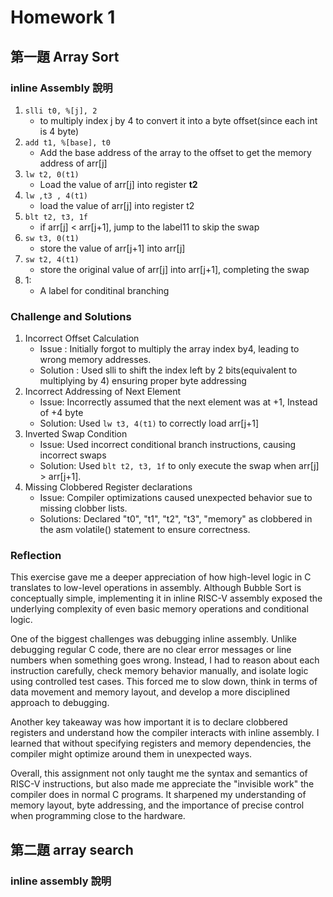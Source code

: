 # Homework 1

## 第一題 Array Sort 
### inline Assembly 說明
1. ``` slli t0, %[j], 2 ```
   * to multiply index j by 4 to convert it into a byte offset(since each int is 4 byte)
2. ``` add t1, %[base], t0 ```
   * Add the base address of the array to the offset to get the memory address of arr[j]
3. ```lw t2, 0(t1)```
    * Load the value of arr[j] into register **t2**
4. ``` lw ,t3 , 4(t1) ```
    * load the value of arr[j] into register t2
5. ``` blt t2, t3, 1f ```
    * if arr[j] < arr[j+1], jump to the label11 to skip the swap 
6. ``` sw t3, 0(t1) ```
    * store the value of arr[j+1] into arr[j]
7. ``` sw t2, 4(t1) ```
   * store the original value of arr[j] into arr[j+1], completing the swap
8. 1: 
    * A label for conditinal branching
  
### Challenge and Solutions 
1. Incorrect Offset Calculation 
   * Issue : Initially forgot to multiply the array index by4, leading to wrong memory addresses.
   * Solution : Used slli to shift the index left by 2 bits(equivalent to multiplying by 4) ensuring proper byte addressing 
2. Incorrect Addressing of Next Element 
   * Issue: Incorrectly assumed that the next element was at +1, Instead of +4 byte
   * Solution: Used ``` lw t3, 4(t1) ``` to correctly load arr[j+1]
3. Inverted Swap Condition
    * Issue: Used incorrect conditional branch instructions, causing incorrect swaps
    * Solution: Used ``` blt t2, t3, 1f ``` to only execute the swap when arr[j] > arr[j+1]. 
4. Missing Clobbered Register declarations
    * Issue: Compiler optimizations caused unexpected behavior sue to missing clobber lists.
    * Solutions: Declared "t0", "t1", "t2", "t3", "memory" as clobbered in the asm volatile() statement to ensure correctness.
### Reflection 
This exercise gave me a deeper appreciation of how high-level logic in C translates to low-level operations in assembly. Although Bubble Sort is conceptually simple, implementing it in inline RISC-V assembly exposed the underlying complexity of even basic memory operations and conditional logic.

One of the biggest challenges was debugging inline assembly. Unlike debugging regular C code, there are no clear error messages or line numbers when something goes wrong. Instead, I had to reason about each instruction carefully, check memory behavior manually, and isolate logic using controlled test cases. This forced me to slow down, think in terms of data movement and memory layout, and develop a more disciplined approach to debugging.

Another key takeaway was how important it is to declare clobbered registers and understand how the compiler interacts with inline assembly. I learned that without specifying registers and memory dependencies, the compiler might optimize around them in unexpected ways.

Overall, this assignment not only taught me the syntax and semantics of RISC-V instructions, but also made me appreciate the "invisible work" the compiler does in normal C programs. It sharpened my understanding of memory layout, byte addressing, and the importance of precise control when programming close to the hardware.

## 第二題 array search 
### inline assembly 說明
